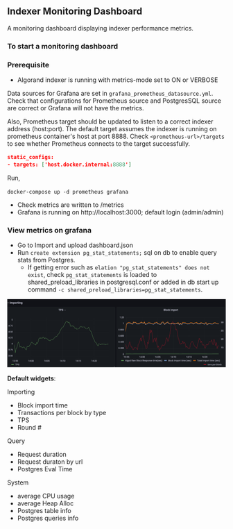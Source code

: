 ## Indexer Monitoring Dashboard
A monitoring dashboard displaying indexer performance metrics. 

### To start a monitoring dashboard
### Prerequisite
 - Algorand indexer is running with metrics-mode set to ON or VERBOSE 

Data sources for Grafana are set in `grafana_prometheus_datasource.yml`. Check that configurations for
Prometheus source and PostgresSQL source are correct or Grafana will not have the metrics.

Also, Prometheus target should be updated to listen to a correct indexer address (host:port). The default target assumes
the indexer is running on prometheus container's host at port 8888. Check `<prometheus-url>/targets` to see whether Prometheus
connects to the target successfully. 

```json
static_configs:
- targets: ['host.docker.internal:8888'] 
```

Run,

`docker-compose up -d prometheus grafana` 

- Check metrics are written to <indexer-url>/metrics 
- Grafana is running on http://localhost:3000; default login (admin/admin)



### View metrics on grafana

- Go to Import and upload dashboard.json
- Run `create extension pg_stat_statements;` sql on db to enable query stats from Postgres. 
  - If getting error such as `elation "pg_stat_statements" does not exist`, check `pg_stat_statements` is 
   loaded to shared_preload_libraries in postgresql.conf or added in db start up command `-c shared_preload_libraries=pg_stat_statements`. 

![](examples/widgets.png)


**Default widgets**:

Importing
- Block import time
- Transactions per block by type
- TPS
- Round #

Query

- Request duration
- Request duraton by url
- Postgres Eval Time

System

- average CPU usage
- average Heap Alloc
- Postgres table info
- Postgres queries info



